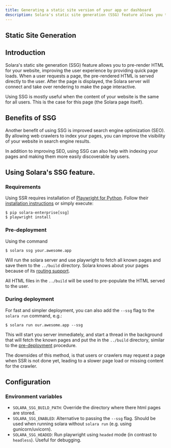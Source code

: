 ```yaml
---
title: Generating a static site version of your app or dashboard
description: Solara's static site generation (SSG) feature allows you to pre-render HTML for your app or dashboard, improving the user experience by providing quick page loads.
---
```

## Static Site Generation
## Introduction
Solara's static site generation (SSG) feature allows you to pre-render HTML for your website, improving the user experience by providing quick page loads. When a user requests a page, the pre-rendered HTML is served directly to the user. After the page is displayed, the Solara server will connect and take over rendering to make the page interactive.

Using SSG is mostly useful when the content of your website is the same for all users. This is the case for this page (the Solara page itself).

## Benefits of SSG
Another benefit of using SSG is improved search engine optimization (SEO). By allowing web crawlers to index your pages, you can improve the visibility of your website in search engine results.

In addition to improving SEO, using SSG can also help with indexing your pages and making them more easily discoverable by users.

## Using Solara's SSG feature.

### Requirements

Using SSR requires installation of [Playwright for Python](https://playwright.dev/python/). Follow their [installation instructions](https://playwright.dev/python/docs/library) or simply execute:


```
$ pip solara-enterprise[ssg]
$ playwright install
```

### Pre-deployment

Using the command

```
$ solara ssg your.awesome.app
```

Will run the solara server and use playwright to fetch all known pages and save them to the `../build` directory. Solara knows about your pages because of its [routing support](/documentation/advanced/understanding/routing).

All HTML files in the `../build` will be used to pre-populate the HTML served to the user.

### During deployment

For fast and simpler deployment, you can also add the `--ssg` flag to the `solara run` command, e.g.:

```
$ solara run our.awesome.app --ssg
```

This will start you server immediately, and start a thread in the background that will fetch the known pages and put the in the `../build` directory, similar to the [pre-deployment](#pre-deployment) procedure.


The downsides of this method, is that users or crawlers may request a page when SSR is not done yet, leading to a slower page load or missing content for the crawler.

## Configuration

### Environment variables

 * `SOLARA_SSG_BUILD_PATH`: Override the directory where there html pages are stored.
 * `SOLARA_SSG_ENABLED`: Alternative to passing the `--ssg` flag. Should be used when running solara without `solara run` (e.g. using gunicorn/uvicorn).
 * `SOLARA_SSG_HEADED`: Run playwright using `headed` mode (in contrast to `headless`). Useful for debugging.

